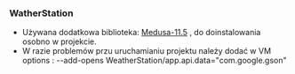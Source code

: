 ### WatherStation

- Używana dodatkowa biblioteka:  [Medusa-11.5](https://github.com/HanSolo/Medusa "Heading link") , do doinstalowania osobno w projekcie.
- W razie problemów przu uruchamianiu projektu należy dodać w VM options : --add-opens WeatherStation/app.api.data="com.google.gson"
